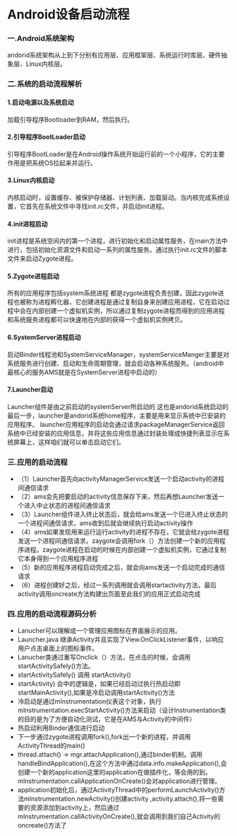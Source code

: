 # Android设备启动流程
### 一.Android系统架构
andorid系统架构从上到下分别有应用层、应用框架层、系统运行时库层、硬件抽象层、Linux内核层。
### 二.系统的启动流程解析
#### 1.启动电源以及系统启动
加载引导程序Bootloader到RAM，然后执行。
#### 2.引导程序BootLoader启动
引导程序BootLoader是在Android操作系统开始运行前的一个小程序，它的主要作用是把系统OS拉起来并运行。
#### 3.Linux内核启动
内核启动时，设置缓存、被保护存储器、计划列表、加载驱动。当内核完成系统设置，它首先在系统文件中寻找init.rc文件，并启动init进程。
#### 4.init进程启动
init进程是系统空间内的第一个进程，进行初始化和启动属性服务，在main方法中进行，包括初始化资源文件和启动一系列的属性服务。通过执行init.rc文件的脚本文件来启动Zygote进程。
#### 5.Zygote进程启动
所有的应用程序包括system系统进程 都是zygote进程负责创建，因此zygote进程也被称为进程孵化器，它创建进程是通过复制自身来创建应用进程，它在启动过程中会在内部创建一个虚拟机实例，所以通过复制zygote进程而得到的应用进程和系统服务进程都可以快速地在内部的获得一个虚拟机实例拷贝。
#### 6.SystemServer进程启动
启动Binder线程池和SystemServiceManager，systemServiceManger主要是对系统服务进行创建、启动和生命周期管理，就会启动各种系统服务。（android中最核心的服务AMS就是在SystemServer进程中启动的）
#### 7.Launcher启动
Launcher组件是由之前启动的systemServer所启动的
这也是andorid系统启动的最后一步，launcher是andorid系统home程序，主要是用来显示系统中已安装的应用程序。 launcher应用程序的启动会通过请求packageManagerService返回系统中已经安装的应用信息，并将这些应用信息通过封装处理成快捷列表显示在系统屏幕上，这样咱们就可以单击启动它们。
### 三.应用的启动流程
* （1）Launcher首先向activityManagerService发送一个启动activity的进程间通信请求
* （2）ams会先把要启动的activity信息保存下来，然后再想Launcher发送一个进入中止状态的进程间通信请求
* （3）Launcher组件进入终止状态后，就会给ams发送一个已进入终止状态的一个进程间通信请求，ams收到后就会继续执行启动activity操作
* （4）ams如果发现用来运行运行activity的进程不存在，它就会给zygote进程发送一个进程间通信请求，zaygote会调用fork（）方法创建一个新的应用程序进程。zaygote进程在启动的时候在内部创建一个虚拟机实例，它通过复制它本身得到一个应用程序进程
* （5）新的应用程序进程启动完成之后，就会向ams发送一个启动完成的通信请求
* （6）进程创建好之后，经过一系列调用就会调用startactivity方法，最后 activity调用oncreate方法构建出页面至此我们的应用正式启动完成
### 四.应用的启动流程源码分析
* Lanucher可以理解成一个管理应用图标在界面展示的应用。
* Launcher.java 继承Activity并且实现了View.OnClickListener事件，以响应用户点击桌面上的图标事件。
* Lanucher类通过重写Onclick（）方法，在点击的时候，会调用startActivitySafely()方法。
* startActivitySafely() 调用 startActivity()
* startActivity) 会中的逻辑是，如果已经启动过执行热启动即startMainActivity(),如果是冷启动调用startActivity()方法
* 冷启动是通过mInstrumentation仪表这个对象，执行mInstrumentation.execStartActivity()方法来启动（设计Instrumentation类的目的是为了方便自动化测试，它是在AMS与Activity的中间件）
* 热启动利用Binder通信进行启动
* 下一步通过zygote进程调用fork(),fork出一个新的进程，并调用ActivityThread的main()
* thread.attach() -> mgr.attachApplication(),通过binder机制。调用handleBindApplication(),在这个方法中通过data.info.makeApplication(),会创建一个新的application这里的application在做插件化，等会用的到。mInstrumentation.callApplicationOnCreate()会对application进行管理。
* application初始化后，通过ActivityThread中的performLaunchActivity()方法mInstrumentation.newActivity()创建activity ,activity.attach(),将一些需要的资源添加到activity上，然后通过mInstrumentation.callActivityOnCreate(),就会调用到我们自己Activity的oncreate()方法了
